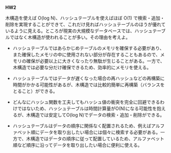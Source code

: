 **HW2**

木構造を使えば O(log N)、ハッシュテーブルを使えばほぼ O(1) で検索・追加・削除を実現することができて、これだけ見ればハッシュテーブルのほうが優れているように見える。ところが現実の大規模なデータベースでは、ハッシュテーブルではなく木構造が使われることが多い。その理由を考えよ。


- ハッシュテーブルではあらかじめテーブルのメモリを確保する必要があり、また確保したメモリの中に使用されない部分が存在することもあるので、メモリの確保が必要以上に大きくなったり無駄が生じることがある。一方で、木構造では必要な分だけ確保できるため、効率的にメモリを使える。

- ハッシュテーブルではデータが遅くなった場合の再ハッシュなどの再構築に時間がかかる可能性があるが、木構造では比較的簡単に再構築（バランスをとること）ができる。

- どんなにハッシュ関数を工夫してもハッシュ値の衝突を完全に回避できるわけではないため、ハッシュテーブルは時間計算量がO(N)になる可能性を抱えるが、木構造では安定してO(log N)でデータの検索・追加・削除ができる。

- ハッシュテーブルはデータの順序に関係なく配置されるため、例えばアルファベット順にデータを取り出したい場合には個々に検索する必要がある。一方で、木構造ではデータの順序に従って配置しているため、アルファベット順など順序に沿ってデータを取り出したい場合に便利に使える。
